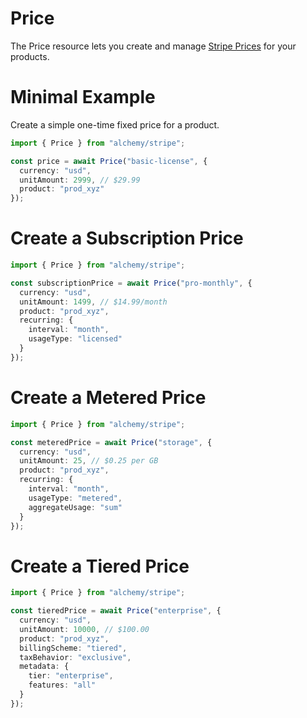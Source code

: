 # Price

The Price resource lets you create and manage [Stripe Prices](https://stripe.com/docs/api/prices) for your products.

# Minimal Example

Create a simple one-time fixed price for a product.

```ts
import { Price } from "alchemy/stripe";

const price = await Price("basic-license", {
  currency: "usd", 
  unitAmount: 2999, // $29.99
  product: "prod_xyz"
});
```

# Create a Subscription Price

```ts
import { Price } from "alchemy/stripe";

const subscriptionPrice = await Price("pro-monthly", {
  currency: "usd",
  unitAmount: 1499, // $14.99/month
  product: "prod_xyz",
  recurring: {
    interval: "month",
    usageType: "licensed"
  }
});
```

# Create a Metered Price

```ts
import { Price } from "alchemy/stripe";

const meteredPrice = await Price("storage", {
  currency: "usd", 
  unitAmount: 25, // $0.25 per GB
  product: "prod_xyz",
  recurring: {
    interval: "month",
    usageType: "metered",
    aggregateUsage: "sum"
  }
});
```

# Create a Tiered Price

```ts
import { Price } from "alchemy/stripe";

const tieredPrice = await Price("enterprise", {
  currency: "usd",
  unitAmount: 10000, // $100.00
  product: "prod_xyz", 
  billingScheme: "tiered",
  taxBehavior: "exclusive",
  metadata: {
    tier: "enterprise",
    features: "all"
  }
});
```